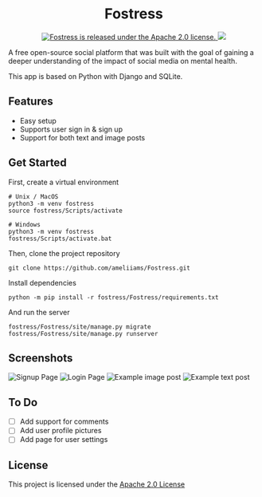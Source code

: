 <h1 align="center">
    Fostress
</h1>
<p align="center">
<a href="https://github.com/ameliiams/Fostress/blob/main/LICENSE">
    <img src="https://img.shields.io/badge/license-Apache--2.0-blue.svg"alt="Fostress is released under the Apache 2.0 license." />
    <img src="https://img.shields.io/github/last-commit/ameliiams/fostress">
</a>
</p>

A free open-source social platform that was built with the goal of gaining a deeper understanding of the impact of social media on mental health. 

This app is based on Python with Django and SQLite. 

## Features
* Easy setup
* Supports user sign in & sign up
* Support for both text and image posts

## Get Started

First, create a virtual environment 

``` 
# Unix / MacOS
python3 -m venv fostress
source fostress/Scripts/activate
```

``` 
# Windows
python3 -m venv fostress
fostress/Scripts/activate.bat
```
Then, clone the project repository
```
git clone https://github.com/ameliiams/Fostress.git
```
Install dependencies
```
python -m pip install -r fostress/Fostress/requirements.txt
```
And run the server
```
fostress/Fostress/site/manage.py migrate
fostress/Fostress/site/manage.py runserver
```

## Screenshots

![Signup Page](https://github.com/ameliiams/Fostress/blob/main/screenshots/example-signup.gif?raw=true)
![Login Page](https://github.com/ameliiams/Fostress/blob/main/screenshots/example-login.gif?raw=true)
![Example image post](https://github.com/ameliiams/Fostress/blob/main/screenshots/example-imagepost.png?raw=true)
![Example text post](https://github.com/ameliiams/Fostress/blob/main/screenshots/example-textpost.png?raw=true)


## To Do
- [ ] Add support for comments
- [ ] Add user profile pictures
- [ ] Add page for user settings

## License
This project is licensed under the [Apache 2.0 License](https://github.com/ameliiams/Fostress/blob/main/LICENSE)